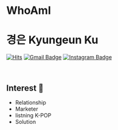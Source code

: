 # WhoAmI

# 경은 Kyungeun Ku


[![Hits](https://hits.seeyoufarm.com/api/count/incr/badge.svg?url=https%3A%2F%2Fgithub.com%2Fchajuhui123&count_bg=%23FFD5D5&title_bg=%23FF7575&icon=&icon_color=%23E7E7E7&title=VISIT&edge_flat=false)](https://hits.seeyoufarm.com)
[![Gmail Badge](https://img.shields.io/badge/Gmail-d14836?style=flat-square&logo=Gmail&logoColor=white&link=mailto:kukyungeun27@gmail.com)](mailto:kukyungeun27@gmail.com)
[![Instagram Badge](https://img.shields.io/badge/-Instagram-dd2a7b?style=flat-square&logo=instagram&logoColor=white&link=https://www.instagram.com/delight_k.e/)](https://www.instagram.com/delight_k.e/) 


<br>

## Interest 👀
- Relationship
- Marketer
- listning K-POP
- Solution
